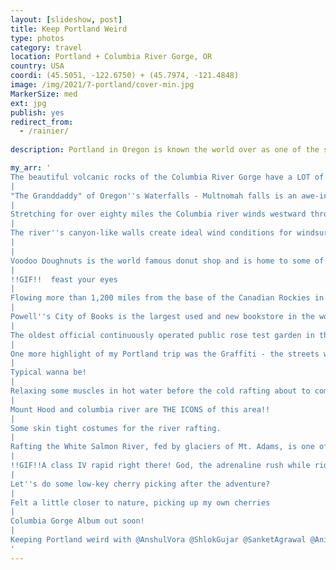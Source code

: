 ```yaml
---
layout: [slideshow, post]
title: Keep Portland Weird
type: photos
category: travel
location: Portland + Columbia River Gorge, OR
country: USA
coordi: (45.5051, -122.6750) + (45.7974, -121.4848)
image: /img/2021/7-portland/cover-min.jpg
MarkerSize: med
ext: jpg
publish: yes
redirect_from:
  - /rainier/ 
    
description: Portland in Oregon is known the world over as one of the sweetest, friendliest, and most charming cities in the United States. Being just 2 hours drive from our home base Seattle, why leave it unexplored?

my_arr: '
The beautiful volcanic rocks of the Columbia River Gorge have a LOT of history stored within them!
|
"The Granddaddy" of Oregon''s Waterfalls - Multnomah falls is an awe-inspiring cascade of icy water, and we experienced the power and beauty of nature up close and with ease
|
Stretching for over eighty miles the Columbia river winds westward through the Cascade Range, the Columbia River Gorge is a geologic wonder formed by Glacial floods. It is the only sea-level passage to cross the Cascade Mountains
|
The river''s canyon-like walls create ideal wind conditions for windsurfing and sailing
|
|
Voodoo Doughnuts is the world famous donut shop and is home to some of the funkiest donuts you will ever come across in your entire life 
|
!!GIF!!  feast your eyes
|
Flowing more than 1,200 miles from the base of the Canadian Rockies in British Columbia to its mouth at the Pacific Ocean, the Columbia River is a defining part of Portland’s geography, culture and history.  
|
Powell''s City of Books is the largest used and new bookstore in the world, occupying an entire city block and housing approximately one million books. 
|
The oldest official continuously operated public rose test garden in the United States
|
One more highlight of my Portland trip was the Graffiti - the streets were full with it, just adding a beautiful charm to the city
|
Typical wanna be!
|
Relaxing some muscles in hot water before the cold rafting about to come up tomorrow!
|
Mount Hood and columbia river are THE ICONS of this area!!
|
Some skin tight costumes for the river rafting.
|
Rafting the White Salmon River, fed by glaciers of Mt. Adams, is one of the best-kept recreation secrets of the Pacific Northwest where you can experince some of the most thrilling and sporty III-IV rapids in the area.
|
!!GIF!!A class IV rapid right there! God, the adrenaline rush while riding those wild rapids is probably unparalleled.
|
Let''s do some low-key cherry picking after the adventure?
|
Felt a little closer to nature, picking up my own cherries
|
Columbia Gorge Album out soon!
|
Keeping Portland weird with @AnshulVora @ShlokGujar @SanketAgrawal @AnishGupta
'
---
```

<!-- http://compressjpeg.com -->
<!-- http://compressimage.toolur.com/ 1024, 400-->
<!-- https://ezgif.com/optimize/ remove second and then lossy 50. Best is transparency. Fuzzy 6-->
<!-- https://support.google.com/blogger/thread/1950766?hl=en -->
<!-- bundle exec jekyll serve -->
